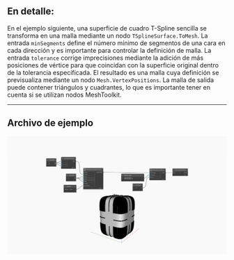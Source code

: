 ## En detalle:
En el ejemplo siguiente, una superficie de cuadro T-Spline sencilla se transforma en una malla mediante un nodo `TSplineSurface.ToMesh`. La entrada `minSegments` define el número mínimo de segmentos de una cara en cada dirección y es importante para controlar la definición de malla. La entrada `tolerance` corrige imprecisiones mediante la adición de más posiciones de vértice para que coincidan con la superficie original dentro de la tolerancia especificada. El resultado es una malla cuya definición se previsualiza mediante un nodo `Mesh.VertexPositions`.
La malla de salida puede contener triángulos y cuadrantes, lo que es importante tener en cuenta si se utilizan nodos MeshToolkit.
___
## Archivo de ejemplo

![TSplineSurface.ToMesh](./Autodesk.DesignScript.Geometry.TSpline.TSplineSurface.ToMesh_img.jpg)
